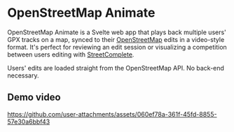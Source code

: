 # OpenStreetMap Animate

OpenStreetMap Animate is a Svelte web app that plays back multiple users' GPX tracks on a map, synced to their [OpenStreetMap](https://www.openstreetmap.org/) edits in a video-style format. It's perfect for reviewing an edit session or visualizing a competition between users editing with [StreetComplete](https://streetcomplete.app/).

Users' edits are loaded straight from the OpenStreetMap API. No back-end necessary.

## Demo video

https://github.com/user-attachments/assets/060ef78a-361f-45fd-8855-57e30a6bbf43
